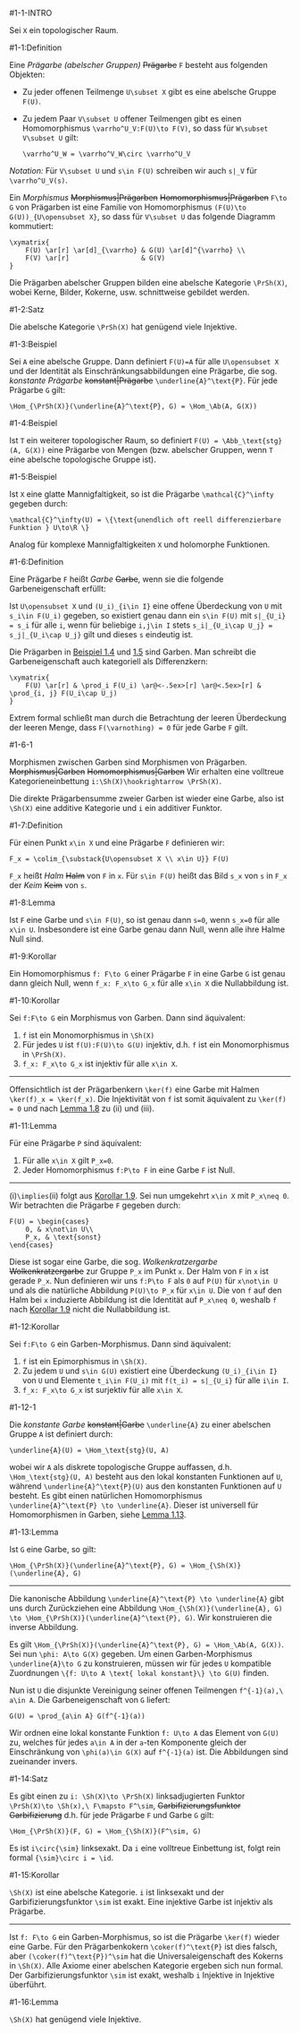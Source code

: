 #1-1-INTRO

Sei `X` ein topologischer Raum.

#1-1:Definition

Eine *Prägarbe (abelscher Gruppen)* ~~Prägarbe~~ `F` besteht aus folgenden Objekten:

* Zu jeder offenen Teilmenge `U\subset X` gibt es eine abelsche Gruppe `F(U)`.
* Zu jedem Paar `V\subset U` offener Teilmengen gibt es einen Homomorphismus `\varrho^U_V:F(U)\to F(V)`, so dass für `W\subset V\subset U` gilt:

      \varrho^U_W = \varrho^V_W\circ \varrho^U_V

*Notation:* Für `V\subset U` und `s\in F(U)` schreiben wir auch `s|_V` für `\varrho^U_V(s)`.

Ein *Morphismus* ~~Morphismus|Prägarben~~ ~~Homomorphismus|Prägarben~~ `F\to G` von Prägarben ist eine Familie von Homomorphismus `(F(U)\to G(U))_{U\opensubset X}`, so dass für `V\subset U` das folgende Diagramm kommutiert:

    \xymatrix{
        F(U) \ar[r] \ar[d]_{\varrho} & G(U) \ar[d]^{\varrho} \\
        F(V) \ar[r]                  & G(V)
    }

Die Prägarben abelscher Gruppen bilden eine abelsche Kategorie `\PrSh(X)`, wobei Kerne, Bilder, Kokerne, usw. schnittweise gebildet werden.

#1-2:Satz

Die abelsche Kategorie `\PrSh(X)` hat genügend viele Injektive.

#1-3:Beispiel

Sei `A` eine abelsche Gruppe. Dann definiert `F(U)=A` für alle `U\opensubset X` und der Identität als Einschränkungsabbildungen eine Prägarbe, die sog. *konstante Prägarbe* ~~konstant|Prägarbe~~ `\underline{A}^\text{P}`. Für jede Prägarbe `G` gilt:

    \Hom_{\PrSh(X)}(\underline{A}^\text{P}, G) = \Hom_\Ab(A, G(X))

#1-4:Beispiel

Ist `T` ein weiterer topologischer Raum, so definiert `F(U) = \Abb_\text{stg}(A, G(X))` eine Prägarbe von Mengen (bzw. abelscher Gruppen, wenn `T` eine abelsche topologische Gruppe ist).

#1-5:Beispiel

Ist `X` eine glatte Mannigfaltigkeit, so ist die Prägarbe `\mathcal{C}^\infty` gegeben durch:

    \mathcal{C}^\infty(U) = \{\text{unendlich oft reell differenzierbare Funktion } U\to\R \}

Analog für komplexe Mannigfaltigkeiten `X` und holomorphe Funktionen.

#1-6:Definition

Eine Prägarbe `F` heißt *Garbe* ~~Garbe~~, wenn sie die folgende Garbeneigenschaft erfüllt:

Ist `U\opensubset X` und `(U_i)_{i\in I}` eine offene Überdeckung von `U` mit `s_i\in F(U_i)` gegeben, so existiert genau dann ein `s\in F(U)` mit `s|_{U_i} = s_i` für alle `i`, wenn für beliebige `i,j\in I` stets `s_i|_{U_i\cap U_j} = s_j|_{U_i\cap U_j}` gilt und dieses `s` eindeutig ist.

Die Prägarben in [Beispiel 1.4](#1-4) und [1.5](#1-5) sind Garben. Man schreibt die Garbeneigenschaft auch kategoriell als Differenzkern:

    \xymatrix{
        F(U) \ar[r] & \prod_i F(U_i) \ar@<-.5ex>[r] \ar@<.5ex>[r] & \prod_{i, j} F(U_i\cap U_j)
    }

Extrem formal schließt man durch die Betrachtung der leeren Überdeckung der leeren Menge, dass `F(\varnothing) = 0` für jede Garbe `F` gilt.

#1-6-1

Morphismen zwischen Garben sind Morphismen von Prägarben. ~~Morphismus|Garben~~ ~~Homomorphismus|Garben~~ Wir erhalten eine volltreue Kategorieneinbettung `i:\Sh(X)\hookrightarrow \PrSh(X)`.

Die direkte Prägarbensumme zweier Garben ist wieder eine Garbe, also ist `\Sh(X)` eine additive Kategorie und `i` ein additiver Funktor.

#1-7:Definition

Für einen Punkt `x\in X` und eine Prägarbe `F` definieren wir:

    F_x = \colim_{\substack{U\opensubset X \\ x\in U}} F(U)

`F_x` heißt *Halm* ~~Halm~~ von `F` in `x`. Für `s\in F(U)` heißt das Bild `s_x` von `s` in `F_x` der *Keim* ~~Keim~~ von `s`.

#1-8:Lemma

Ist `F` eine Garbe und `s\in F(U)`, so ist genau dann `s=0`, wenn `s_x=0` für alle `x\in U`. Insbesondere ist eine Garbe genau dann Null, wenn alle ihre Halme Null sind.

#1-9:Korollar

Ein Homomorphismus `f: F\to G` einer Prägarbe `F` in eine Garbe `G` ist genau dann gleich Null, wenn `f_x: F_x\to G_x` für alle `x\in X` die Nullabbildung ist.

#1-10:Korollar

Sei `f:F\to G` ein Morphismus von Garben. Dann sind äquivalent:

1. `f` ist ein Monomorphismus in `\Sh(X)`
2. Für jedes `U` ist `f(U):F(U)\to G(U)` injektiv, d.h. `f` ist ein Monomorphismus in `\PrSh(X)`.
3. `f_x: F_x\to G_x` ist injektiv für alle `x\in X`.

---

Offensichtlich ist der Prägarbenkern `\ker(f)` eine Garbe mit Halmen `\ker(f)_x = \ker(f_x)`. Die Injektivität von `f` ist somit äquivalent zu `\ker(f) = 0` und nach [Lemma 1.8](#1-8) zu (ii) und (iii).

#1-11:Lemma

Für eine Prägarbe `P` sind äquivalent:

1. Für alle `x\in X` gilt `P_x=0`.
2. Jeder Homomorphismus `f:P\to F` in eine Garbe `F` ist Null.

---

(i)`\implies`(ii) folgt aus [Korollar 1.9](#1-9). Sei nun umgekehrt `x\in X` mit `P_x\neq 0`. Wir betrachten die Prägarbe `F` gegeben durch:

    F(U) = \begin{cases}
        0, & x\not\in U\\
        P_x, & \text{sonst}
    \end{cases}

Diese ist sogar eine Garbe, die sog. *Wolkenkratzergarbe* ~~Wolkenkratzergarbe~~ zur Gruppe `P_x` im Punkt `x`. Der Halm von `F` in `x` ist gerade `P_x`. Nun definieren wir uns `f:P\to F` als `0` auf `P(U)` für `x\not\in U` und als die natürliche Abbildung `P(U)\to P_x` für `x\in U`. Die von `f` auf den Halm bei `x` induzierte Abbildung ist die Identität auf `P_x\neq 0`, weshalb `f` nach [Korollar 1.9](#1-9) nicht die Nullabbildung ist.

#1-12:Korollar

Sei `f:F\to G` ein Garben-Morphismus. Dann sind äquivalent:

1. `f` ist ein Epimorphismus in `\Sh(X)`.
2. Zu jedem `U` und `s\in G(U)` existiert eine Überdeckung `(U_i)_{i\in I}` von `U` und Elemente `t_i\in F(U_i)` mit `f(t_i) = s|_{U_i}` für alle `i\in I`.
3. `f_x: F_x\to G_x` ist surjektiv für alle `x\in X`.

#1-12-1

Die *konstante Garbe* ~~konstant|Garbe~~ `\underline{A}` zu einer abelschen Gruppe `A` ist definiert durch:

    \underline{A}(U) = \Hom_\text{stg}(U, A)

wobei wir `A` als diskrete topologische Gruppe auffassen, d.h. `\Hom_\text{stg}(U, A)` besteht aus den lokal konstanten Funktionen auf `U`, während `\underline{A}^\text{P}(U)` aus den konstanten Funktionen auf `U` besteht. Es gibt einen natürlichen Homomorphismus `\underline{A}^\text{P} \to \underline{A}`. Dieser ist universell für Homomorphismen in Garben, siehe [Lemma 1.13](#1-13).

#1-13:Lemma

Ist `G` eine Garbe, so gilt:

    \Hom_{\PrSh(X)}(\underline{A}^\text{P}, G) = \Hom_{\Sh(X)}(\underline{A}, G)

---

Die kanonische Abbildung `\underline{A}^\text{P} \to \underline{A}` gibt uns durch Zurückziehen eine Abbildung `\Hom_{\Sh(X)}(\underline{A}, G) \to \Hom_{\PrSh(X)}(\underline{A}^\text{P}, G)`. Wir konstruieren die inverse Abbildung.

Es gilt `\Hom_{\PrSh(X)}(\underline{A}^\text{P}, G) = \Hom_\Ab(A, G(X))`. Sei nun `\phi: A\to G(X)` gegeben. Um einen Garben-Morphismus `\underline{A}\to G` zu konstruieren, müssen wir für jedes `U` kompatible Zuordnungen `\{f: U\to A \text{ lokal konstant}\} \to G(U)` finden.

Nun ist `U` die disjunkte Vereinigung seiner offenen Teilmengen `f^{-1}(a),\ a\in A`. Die Garbeneigenschaft von `G` liefert:

    G(U) = \prod_{a\in A} G(f^{-1}(a))

Wir ordnen eine lokal konstante Funktion `f: U\to A` das Element von `G(U)` zu, welches für jedes `a\in A` in der `a`-ten Komponente gleich der Einschränkung von `\phi(a)\in G(X)` auf `f^{-1}(a)` ist. Die Abbildungen sind zueinander invers.

#1-14:Satz

Es gibt einen zu `i: \Sh(X)\to \PrSh(X)` linksadjugierten Funktor `\PrSh(X)\to \Sh(x),\ F\mapsto F^\sim`, ~~Garbifizierungsfunktor~~ ~~Garbifizierung~~ d.h. für jede Prägarbe `F` und Garbe `G` gilt:

    \Hom_{\PrSh(X)}(F, G) = \Hom_{\Sh(X)}(F^\sim, G)

Es ist `i\circ{\sim}` linksexakt. Da `i` eine volltreue Einbettung ist, folgt rein formal `{\sim}\circ i = \id`.

#1-15:Korollar

`\Sh(X)` ist eine abelsche Kategorie. `i` ist linksexakt und der Garbifizierungsfunktor `\sim` ist exakt. Eine injektive Garbe ist injektiv als Prägarbe.

---

Ist `f: F\to G` ein Garben-Morphismus, so ist die Prägarbe `\ker(f)` wieder eine Garbe. Für den Prägarbenkokern `\coker(f)^\text{P}` ist dies falsch, aber `(\coker(f)^\text{P})^\sim` hat die Universaleigenschaft des Kokerns in `\Sh(X)`. Alle Axiome einer abelschen Kategorie ergeben sich nun formal. Der Garbifizierungsfunktor `\sim` ist exakt, weshalb `i` Injektive in Injektive überführt.

#1-16:Lemma

`\Sh(X)` hat genügend viele Injektive.
